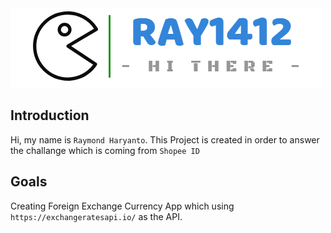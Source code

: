 <img src="https://github.com/ray1412/foreign-exchange-currency/blob/master/ray1412-banner.png?raw=true" alt="ray1412-banner-logo" />

## Introduction
Hi, my name is `Raymond Haryanto`. This Project is created in order to answer the challange which is coming from `Shopee ID`

## Goals
Creating Foreign Exchange Currency App which using `https://exchangeratesapi.io/` as the API.
